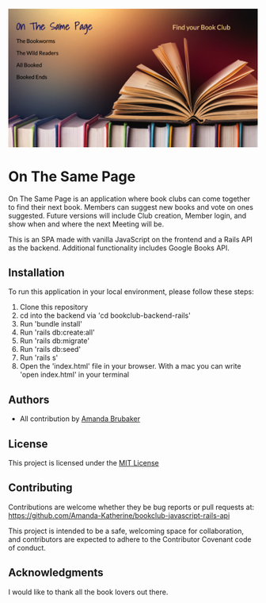 ![On The Same Page](./bookclub-frontend-javascript/styles/images/Cover-Photo--On-the-Same-Page.png)

# On The Same Page

On The Same Page is an application where book clubs can come together to find their next book. Members can suggest new books and vote on ones suggested. Future versions will include Club creation, Member login, and show when and where the next Meeting will be.

This is an SPA made with vanilla JavaScript on the frontend and a Rails API as the backend. Additional functionality includes Google Books API.

## Installation

To run this application in your local environment, please follow these steps:

1. Clone this repository
2. cd into the backend via 'cd bookclub-backend-rails'
3. Run 'bundle install'
4. Run 'rails db:create:all'
5. Run 'rails db:migrate'
6. Run 'rails db:seed'
7. Run 'rails s'
8. Open the 'index.html' file in your browser. With a mac you can write 'open index.html' in your terminal

## Authors

- All contribution by [Amanda Brubaker](https://github.com/Amanda-Katherine)

## License

This project is licensed under the [MIT License](https://opensource.org/licenses/MIT)

## Contributing

Contributions are welcome whether they be bug reports or pull requests at: https://github.com/Amanda-Katherine/bookclub-javascript-rails-api

This project is intended to be a safe, welcoming space for collaboration, and contributors are expected to adhere to the Contributor Covenant code of conduct.

## Acknowledgments

I would like to thank all the book lovers out there.

